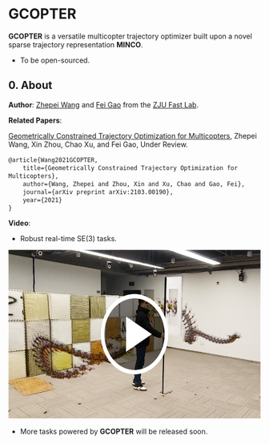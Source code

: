 # GCOPTER

__GCOPTER__ is a versatile multicopter trajectory optimizer built upon a novel sparse trajectory representation __MINCO__.

- To be open-sourced.

## 0. About

__Author__: [Zhepei Wang](https://zhepeiwang.github.io/) and [Fei Gao](https://ustfei.com/) from the [ZJU Fast Lab](http://zju-fast.com/).

__Related Papers__:

[Geometrically Constrained Trajectory Optimization for Multicopters](https://arxiv.org/abs/2103.00190), Zhepei Wang, Xin Zhou, Chao Xu, and Fei Gao, Under Review.
```
@article{Wang2021GCOPTER,
    title={Geometrically Constrained Trajectory Optimization for Multicopters},
    author={Wang, Zhepei and Zhou, Xin and Xu, Chao and Gao, Fei},
    journal={arXiv preprint arXiv:2103.00190},
    year={2021}
}
```

__Video__:

- Robust real-time SE(3) tasks.
<a href="https://zhepeiwang.github.io/pubs/ijrr_2021_sub_gcopter.mp4" target="blank">
    <p align="center">
        <img src="misc/gcopter_se3task_cover.png" width="600" height="337" />
    </p>
</a>

- More tasks powered by __GCOPTER__ will be released soon.
